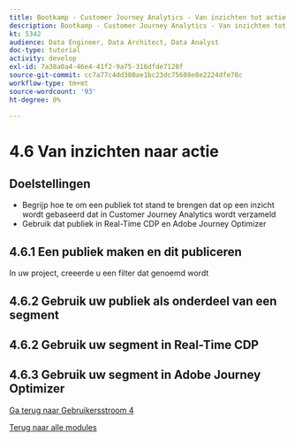 ```yaml
---
title: Bootkamp - Customer Journey Analytics - Van inzichten tot actie
description: Bootkamp - Customer Journey Analytics - Van inzichten tot actie
kt: 5342
audience: Data Engineer, Data Architect, Data Analyst
doc-type: tutorial
activity: develop
exl-id: 7a38a0a4-46e4-41f2-9a75-316dfde7128f
source-git-commit: cc7a77c4dd380ae1bc23dc75608e8e2224dfe78c
workflow-type: tm+mt
source-wordcount: '93'
ht-degree: 0%

---
```


# 4.6 Van inzichten naar actie

## Doelstellingen

- Begrijp hoe te om een publiek tot stand te brengen dat op een inzicht wordt gebaseerd dat in Customer Journey Analytics wordt verzameld
- Gebruik dat publiek in Real-Time CDP en Adobe Journey Optimizer

## 4.6.1 Een publiek maken en dit publiceren

In uw project, creeerde u een filter dat genoemd wordt

## 4.6.2 Gebruik uw publiek als onderdeel van een segment


## 4.6.2 Gebruik uw segment in Real-Time CDP

## 4.6.3 Gebruik uw segment in Adobe Journey Optimizer

[Ga terug naar Gebruikersstroom 4](./uc4.md)

[Terug naar alle modules](./../../overview.md)
